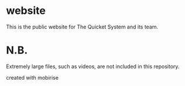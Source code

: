 # website
This is the public website for The Quicket System and its team.

# N.B.
Extremely large files, such as videos, are not included in this repository.


created with mobirise
